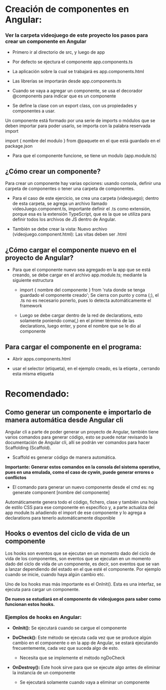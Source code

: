 # Creación de componentes en Angular:

### Ver la carpeta videojuego de este proyecto los pasos para crear un componente en Angular

- Primero ir al directorio de src, y luego de app

- Por defecto se ejectura el componente app.components.ts

- La aplicación sobre la cual se trabajará es app.components.html

- Las librerías se importarán desde app.components.ts

- Cuando se vaya a agregar un componente, se usa el decorador @components para indicar que es un
componente

- Se define la clase con un export class, con us propiedades y componentes a usar.

Un componente está formado por una serie de imports o módulos que se deben importar para poder
usarlo, se importa con la palabra reservada import

import { nombre del modulo } from @paquete en el que está guardado en el package.json

- Para que el componente funcione, se tiene un modulo (app.module.ts)

## ¿Cómo crear un componente?

Para crear un componente hay varias opciones: usando consola, definir una carpeta de componentes
o tener una carpeta de componentes.

- Para el caso de este ejercicio, se crea una carpeta (videojuego); dentro de esta carpeta, se 
agrega un archivo llamado videoJuego.component.ts, importante definir el .ts como extensión, porque
esa es la extensión TypeScript, que es la que se utiliza para definir todos los archivos de JS
dentro de Angular.

- También se debe crear la vista: Nuevo archivo (videojuego.component.html): Las vitas deben ser 
.html

## ¿Cómo cargar el componente nuevo en el proyecto de Angular?

- Para que el componente nuevo sea agregado en la app que se está creando, se debe cargar en el 
archivo app.module.ts; mediante la siguiente estructura

    - import { nombre del componente } from 'ruta donde se tenga guardado el componente creado';
    Se cierra con punto y coma (;), el .ts no es necesario ponerlo, pues lo detecta automáticamente
    el framework

    - Luego se debe cargar dentro de la red de declarations, esto solamente poniendo coma(,)
    en el primer término de las declarations, luego enter, y pone el nombre que se le dio al 
    componente 

## Para cargar el componente en el programa:

- Abrir apps.components.html

- usar el selector (etiqueta), en el ejemplo creado, es la etiqeta <videojuego>, cerrando esta misma
etiqueta

# Recomendado: 
## Como generar un componente e importarlo de manera automática desde Angular cli

Angular cli a parte de poder generar un proyecto de Angular, también tiene varios comandos para generar código, esto se puede notar revisando la documentación de Angular cli, allí se podrán ver comandos para hacer Scaffolding (Scaffold).

- Scaffold es generar código de manera automática.

**Importante: Generar estos comandos en la consola del sistema operativo, pues en una emulada, como el caso de cywin, puede generar errores o conflictos** 

- El comando para generar un nuevo componente desde el cmd es: ng generate component [nombre del componente]

Automáticamente genera todo el código, fichero, clase y también una hoja de estilo CSS para ese componente en específico y, a parte actualiza del app module.ts añadiendo el import de ese componente y lo agrega a declarations para tenerlo automáticamente disponible

## Hooks o eventos del ciclo de vida de un componente

Los hooks son eventos que se ejecutan en un momento dado del ciclo de vida de los componentes, son eventos que se ejecutan en un momento dado del ciclo de vida de un componente, es decir, son eventos que se van a lanzar dependiendo del estado en el que esté el componente. Por ejemplo cuando se inicie, cuando haya algún cambio etc.

Uno de los hooks mas más importante es el OnInit(). Esta es una interfaz, se ejecuta para cargar un componente.

**De nuevo se estudiará en el componente de videojuegos para saber como funcionan estos hooks.**

### Ejemplos de hooks en Angular:

- **OnInit():** Se ejecutará cuando se cargue el componente

- **DoCheck():** Este método se ejecuta cada vez que se produce algún cambio en el componente o en la app de Angular, se estará ejecutando frecuentemente, cada vez que suceda algo de esto.
    - Necesita que se implemente el método ngDoCheck

- **OnDestroy():** Este hook sirve para que se ejecute algo antes de eliminar la instancia de un componente
    - Se ejecutará solamente cuando vaya a eliminar un componente

    